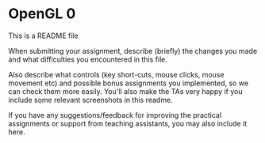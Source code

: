 # OpenGL 0

This is a README file

When submitting your assignment, describe (briefly) the changes you made and what difficulties you encountered in this file.

Also describe what controls (key short-cuts, mouse clicks, mouse movement etc) and possible bonus assignments you implemented, so we can check them more easily. You'll also make the TAs very happy if you include some relevant screenshots in this readme.

If you have any suggestions/feedback for improving the practical assignments or support from teaching assistants, you may also include it here.

